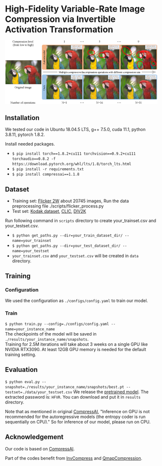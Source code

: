# High-Fidelity Variable-Rate Image Compression via Invertible Activation Transformation
![Figure 1](./assets/Figure1.png) 



## Installation

We tested our code in Ubuntu 18.04.5 LTS, g++ 7.5.0, cuda 11.1, python 3.8.11, pytorch 1.8.2.

Install needed packages.
- `$ pip install torch==1.8.2+cu111 torchvision==0.9.2+cu111 torchaudio==0.8.2 -f https://download.pytorch.org/whl/lts/1.8/torch_lts.html`
- `$ pip install -r requirements.txt`
- `$ pip install compressai==1.1.8`

## Dataset
- Training set: [Flicker 2W](https://www.flickr.com/photos/) about 20745 images, Run the data preprocessing file ./scripts/flicker_process.py
- Test set: [Kodak dataset](http://r0k.us/graphics/kodak/), [CLIC](http://clic.compression.cc/2021/tasks/index.html), [DIV2K](https://data.vision.ee.ethz.ch/cvl/DIV2K/)

Run following command in `scripts` directory  to create your_trainset.csv and your_testset.csv.

- `$ python get_paths.py --dir=your_train_dataset_dir/ --name=your_trainset`
- `$ python get_paths.py --dir=your_test_dataset_dir/ --name=your_testset`
- `your_trainset.csv` and `your_testset.csv` will be created in `data` directory.

## Training
### Configuration
We used the configuration as `./configs/config.yaml` to train our model.

### Train
`$ python train.py --config=./configs/config.yaml --name=your_instance_name` \
The checkpoints of the model will be saved in `./results/your_instance_name/snapshots`. \
Training for 2.5M iterations will take about 3 weeks on a single GPU like NVIDIA RTX3090.
At least 12GB GPU memory is needed for the default training setting.

## Evaluation
`$ python eval.py --snapshot=./results/your_instance_name/snapshots/best.pt --testset=./data/your_testset.csv`
We release the [pretrained model](https://pan.baidu.com/s/1oQAEpTiYiz07wzpNB4PQJQ). The extracted password is: `HFVR`. You can download and put it in `results` directory.

Note that as mentioned in original [CompressAI](https://github.com/InterDigitalInc/CompressAI), "Inference on GPU is not recommended for the autoregressive models (the entropy coder is run sequentially on CPU)." So for inference of our model, please run on CPU.

## Acknowledgement

Our code is based on [CompressAI](https://github.com/InterDigitalInc/CompressAI).

Part of the codes benefit from [InvCompress](https://github.com/xyq7/InvCompress.git) and [QmapCompression](https://github.com/micmic123/qmapcompression).
